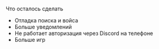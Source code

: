 Что осталось сделать
 - Отладка поиска и войса
 - Больше уведомлений
 - Не работает авторизация через Discord на телефоне
 - Больше игр